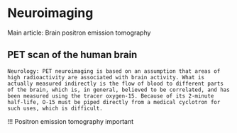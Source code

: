 # Neuroimaging
Main article: Brain positron emission tomography
## PET scan of the human brain

    Neurology: PET neuroimaging is based on an assumption that areas of high radioactivity are associated with brain activity. What is actually measured indirectly is the flow of blood to different parts of the brain, which is, in general, believed to be correlated, and has been measured using the tracer oxygen-15. Because of its 2-minute half-life, O-15 must be piped directly from a medical cyclotron for such uses, which is difficult.

!!! Positron emission tomography important